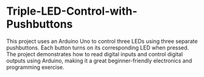 # Triple-LED-Control-with-Pushbuttons
This project uses an Arduino Uno to control three LEDs using three separate pushbuttons. Each button turns on its corresponding LED when pressed. The project demonstrates how to read digital inputs and control digital outputs using Arduino, making it a great beginner-friendly electronics and programming exercise.
